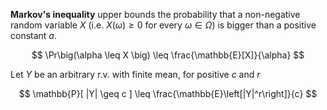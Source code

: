 **Markov's inequality** upper bounds the probability that a non-negative random variable $X$ (i.e. $X(\omega) \geq 0$ for every $\omega \in \Omega$) is bigger than a positive constant $a$.

$$
\Pr\big(\alpha \leq X \big) \leq \frac{\mathbb{E}[X]}{\alpha}
$$

Let $Y$ be an arbitrary r.v. with finite mean, for positive $c$ and $r$

$$
\mathbb{P}[ |Y| \geq c ] \leq \frac{\mathbb{E}\left[|Y|^r\right]}{c}
$$